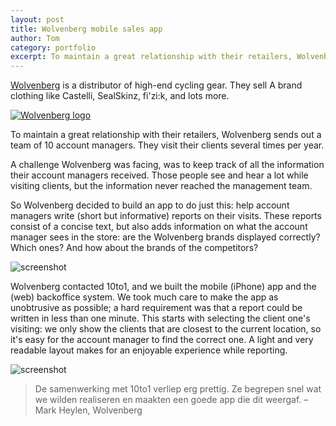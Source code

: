 ```yaml
---
layout: post
title: Wolvenberg mobile sales app
author: Tom
category: portfolio
excerpt: To maintain a great relationship with their retailers, Wolvenberg sends out a team of 10 account managers. They visit their clients several times per year.
---
```

[Wolvenberg](http://www.wolvenberg.be) is a distributor of high-end cycling gear. They sell A brand clothing like Castelli, SealSkinz, fi'zi:k, and lots more.

[![Wolvenberg logo](/img/portfolio/wolvenberg/wolvenberg-logo.png)](http://www.wolvenberg.be)

To maintain a great relationship with their retailers, Wolvenberg sends out a team of 10 account managers. They visit their clients several times per year.

A challenge Wolvenberg was facing, was to keep track of all the information their account managers received. Those people see and hear a lot while visiting clients, but the information never reached the management team.

So Wolvenberg decided to build an app to do just this: help account managers write (short but informative) reports on their visits. These reports consist of a concise text, but also adds information on what the account manager sees in the store: are the Wolvenberg brands displayed correctly? Which ones? And how about the brands of the competitors?

![screenshot](/img/portfolio/wolvenberg/placeit-2.jpg)

Wolvenberg contacted 10to1, and we built the mobile (iPhone) app and the (web) backoffice system. We took much care to make the app as unobtrusive as possible; a hard requirement was that a report could be written in less than one minute. This starts with selecting the client one's visiting: we only show the clients that are closest to the current location, so it's easy for the account manager to find the correct one. A light and very readable layout makes for an enjoyable experience while reporting.

![screenshot](/img/portfolio/wolvenberg/placeit.jpg)


> De samenwerking met 10to1 verliep erg prettig. Ze begrepen snel wat we wilden realiseren en maakten een goede app die dit weergaf. – Mark Heylen, Wolvenberg
